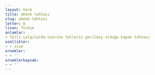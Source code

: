 ```yaml
---
layout: term
title: ahenk tahtası
slug: ahenk-tahtasi
letter: A
lisan: Türkçe
anlamlar:
- Telli çalgılarda üzerine tellerin gerilmiş olduğu kapak tahtası
ozellikler:
- - isim
ornekler:
- - ''
orneklerkaynak:
- - ''
---
```

